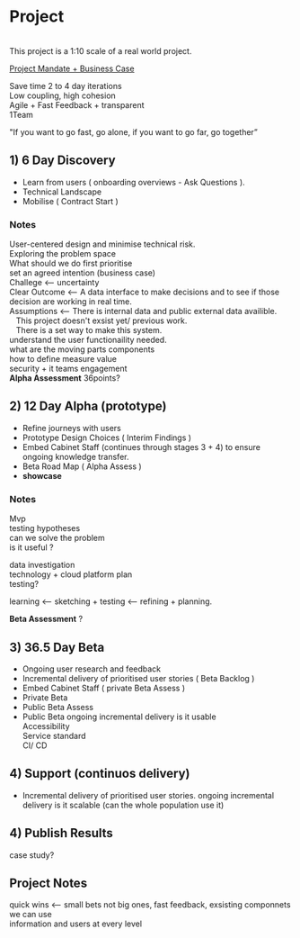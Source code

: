 # Project
<br>
This project is a 1:10 scale of a real world project.<br>

[Project Mandate + Business Case](https://github.com/markStart00/project/blob/main/Prince2_Project_Mandate_And_Business_Case.md)



Save time 2 to 4 day iterations <br>
Low coupling, high cohesion <br>
Agile + Fast Feedback + transparent <br>
1Team <br>

"If you want to go fast, go alone, if you want to go far, go together”

## 1) 6 Day Discovery
+ Learn from users ( onboarding overviews - Ask Questions ).
+ Technical Landscape 
+ Mobilise ( Contract Start ) <br>

### Notes <br>
User-centered design and minimise technical risk. <br>
Exploring the problem space <br>
What should we do first prioritise <br>
set an agreed intention (business case) <br>
Challege <-- uncertainty <br>
Clear Outcome <-- A data interface to make decisions and to see if those decision are working in real time. <br>
Assumptions <-- There is internal data and public external data availible. <br>
&nbsp;&nbsp; This project doesn't exsist yet/ previous work. <br>
&nbsp;&nbsp; There is a set way to make this system. <br>
understand the user functionaility needed. <br>
what are the moving parts components <br>
how to define measure value <br>
security + it teams engagement <br>
**Alpha Assessment** 36points?

## 2) 12 Day Alpha (prototype)
+ Refine journeys with users
+ Prototype Design Choices ( Interim Findings )
+ Embed Cabinet Staff (continues through stages 3 + 4) to ensure ongoing knowledge transfer.
+ Beta Road Map ( Alpha Assess )
+ **showcase** <br>

### Notes <br>
Mvp <br>
testing hypotheses <br>
can we solve the problem <br>
is it useful ? <br>

data investigation <br>
technology + cloud platform plan <br>
testing? <br>

learning <-- sketching + testing <-- refining + planning.

**Beta Assessment** ?


## 3) 36.5 Day Beta
+ Ongoing user research and feedback
+ Incremental delivery of prioritised user stories ( Beta Backlog )
+ Embed Cabinet Staff ( private Beta Assess )
+ Private Beta
+ Public Beta Assess
+ Public Beta
ongoing incremental delivery
is it usable <br>
Accessibility <br>
Service standard <br>
CI/ CD <br>

## 4) Support (continuos delivery)
+ Incremental delivery of prioritised user stories.
ongoing incremental delivery
is it scalable (can the whole population use it)<br>


## 4) Publish Results
case study? <br>

## Project Notes <br>
quick wins <-- small bets not big ones, fast feedback, exsisting componnets we can use <br>
information and users at every level <br>

